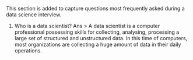 This section is added to capture questions most frequently asked during a data science interview.
1. Who is a data scientist?
Ans > A data scientist is a computer professional possessing skills for collecting, analysing, processing a large set of structured and unstructured data. In this time of computers, most organizations are collecting a huge amount of data in their daily operations.